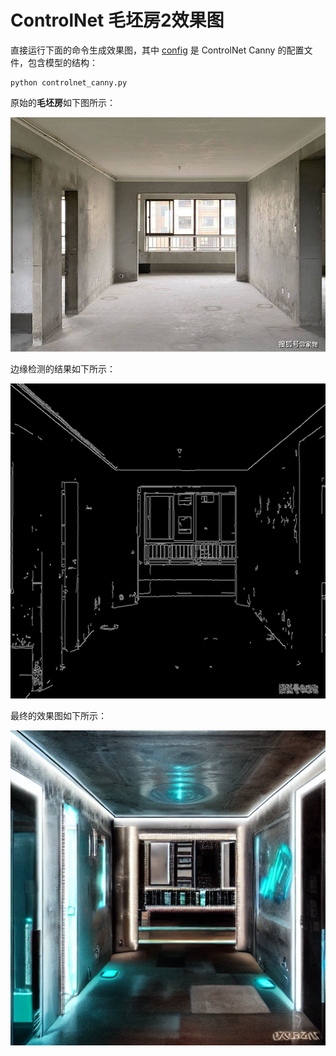 # ControlNet 毛坯房2效果图


直接运行下面的命令生成效果图，其中 [config](./config.py) 是 ControlNet Canny 的配置文件，包含模型的结构：

```shell
python controlnet_canny.py
```

原始的**毛坯房**如下图所示：

![](./test_canny.jpeg)

边缘检测的结果如下所示：

![](./control_0.png)

最终的效果图如下所示：

![](./sample_0.png)